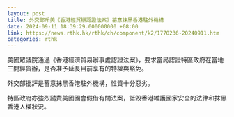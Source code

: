 ```yaml
---
layout: post
title: 外交部斥美《香港經貿辦認證法案》蓄意抹黑香港駐外機構
date: 2024-09-11 18:39:29.000000000 +08:00
link: https://news.rthk.hk/rthk/ch/component/k2/1770236-20240911.htm
categories: rthk
---
```


美國眾議院通過《香港經濟貿易辦事處認證法案》，要求當局認證特區政府在當地三間經貿辦，是否准予延長目前享有的特權與豁免。

外交部批評是蓄意抹黑香港駐外機構，性質十分惡劣。

特區政府亦強烈譴責美國國會假借有關法案，詆毁香港維護國家安全的法律和抹黑香港人權狀況。
